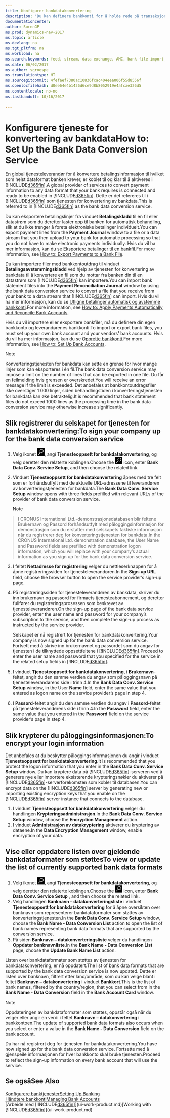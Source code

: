```yaml
---
title: Konfigurer bankdatakonvertering
description: "Du kan definere bankkonti for å holde rede på transaksjoner og importere eller eksportere bankfeeder."
documentationcenter: 
author: SorenGP
ms.prod: dynamics-nav-2017
ms.topic: article
ms.devlang: na
ms.tgt_pltfrm: na
ms.workload: na
ms.search.keywords: feed, stream, data exchange, AMC, bank file import, bank file export, re-export, bank transfer, AMC, bank data conversion service, funds transfer
ms.date: 06/02/2017
ms.author: sgroespe
ms.translationtype: HT
ms.sourcegitcommit: 4fefaef7380ac10836fcac404eea006f55d8556f
ms.openlocfilehash: d0ee64e4b1426d6ce9d8b8052919e4afcae326d5
ms.contentlocale: nb-no
ms.lasthandoff: 10/16/2017

---
```

# <a name="how-to-set-up-the-bank-data-conversion-service"></a><span data-ttu-id="63ee1-103">Konfigurere tjeneste for konvertering av bankdata</span><span class="sxs-lookup"><span data-stu-id="63ee1-103">How to: Set Up the Bank Data Conversion Service</span></span>
<span data-ttu-id="63ee1-104">En global tjenesteleverandør for å konvertere betalingsinformasjon til hvilket som helst dataformat banken krever, er koblet til og klar til å aktiveres i [!INCLUDE[d365fin](includes/d365fin_md.md)].</span><span class="sxs-lookup"><span data-stu-id="63ee1-104">A global provider of services to convert payment information to any data format that your bank requires is connected and ready to be enabled in [!INCLUDE[d365fin](includes/d365fin_md.md)].</span></span> <span data-ttu-id="63ee1-105">Dette er det refereres til i [!INCLUDE[d365fin](includes/d365fin_md.md)] som tjenesten for konvertering av bankdata.</span><span class="sxs-lookup"><span data-stu-id="63ee1-105">This is referred to in [!INCLUDE[d365fin](includes/d365fin_md.md)] as the bank data conversion service.</span></span>

<span data-ttu-id="63ee1-106">Du kan eksportere betalingslinjer fra vinduet **Betalingskladd** til en fil eller datastrøm som du deretter laster opp til banken for automatisk behandling, slik at du ikke trenger å foreta elektroniske betalinger individuelt.</span><span class="sxs-lookup"><span data-stu-id="63ee1-106">You can export payment lines from the **Payment Journal** window to a file or a data stream that you then upload to your bank for automatic processing so that you do not have to make electronic payments individually.</span></span> <span data-ttu-id="63ee1-107">Hvis du vil ha mer informasjon, kan du se [Eksportere betalinger til en bankfil](payables-how-export-payments-bank-file.md).</span><span class="sxs-lookup"><span data-stu-id="63ee1-107">For more information, see [How to: Export Payments to a Bank File](payables-how-export-payments-bank-file.md).</span></span>

<span data-ttu-id="63ee1-108">Du kan importere filer med bankkontoutdrag til vinduet **Betalingsavstemmingskladd** ved hjelp av tjenesten for konvertering av bankdata til å konvertere en fil som du mottar fra banken din til en datastrøm som [!INCLUDE[d365fin](includes/d365fin_md.md)] kan importere.</span><span class="sxs-lookup"><span data-stu-id="63ee1-108">You can import bank statement files into the **Payment Reconciliation Journal** window by using the bank data conversion service to convert a file that you receive from your bank to a data stream that [!INCLUDE[d365fin](includes/d365fin_md.md)] can import.</span></span> <span data-ttu-id="63ee1-109">Hvis du vil ha mer informasjon, kan du se [Utligne betalinger automatisk og avstemme bankkonti](receivables-apply-payments-auto-reconcile-bank-accounts.md).</span><span class="sxs-lookup"><span data-stu-id="63ee1-109">For more information, see [How to: Apply Payments Automatically and Reconcile Bank Accounts](receivables-apply-payments-auto-reconcile-bank-accounts.md).</span></span>

<span data-ttu-id="63ee1-110">Hvis du vil importere eller eksportere bankfiler, må du definere din egen bankkonto og leverandørenes bankkonti.</span><span class="sxs-lookup"><span data-stu-id="63ee1-110">To import or export bank files, you must set up your own bank account and your vendors' bank accounts.</span></span> <span data-ttu-id="63ee1-111">Hvis du vil ha mer informasjon, kan du se [Opprette bankkonti](bank-how-setup-bank-accounts.md).</span><span class="sxs-lookup"><span data-stu-id="63ee1-111">For more information, see [How to: Set Up Bank Accounts](bank-how-setup-bank-accounts.md).</span></span>

> [!NOTE]  
>   <span data-ttu-id="63ee1-112">Konverteringstjenesten for bankdata kan sette en grense for hvor mange linjer som kan eksporteres i én fil.</span><span class="sxs-lookup"><span data-stu-id="63ee1-112">The bank data conversion service may impose a limit on the number of lines that can be exported in one file.</span></span> <span data-ttu-id="63ee1-113">Du får en feilmelding hvis grensen er overskredet.</span><span class="sxs-lookup"><span data-stu-id="63ee1-113">You will receive an error message if the limit is exceeded.</span></span> <span data-ttu-id="63ee1-114">Det anbefales at bankkontoutdragsfiler ikke overstiger 1 000 linjer, siden behandlingstiden i konverteringstjenesten for bankdata kan øke betraktelig.</span><span class="sxs-lookup"><span data-stu-id="63ee1-114">It is recommended that bank statement files do not exceed 1000 lines as the processing time in the bank data conversion service may otherwise increase significantly.</span></span>

## <a name="to-sign-your-company-up-for-the-bank-data-conversion-service"></a><span data-ttu-id="63ee1-115">Slik registrerer du selskapet for tjenesten for bankdatakonvertering:</span><span class="sxs-lookup"><span data-stu-id="63ee1-115">To sign your company up for the bank data conversion service</span></span>
1. <span data-ttu-id="63ee1-116">Velg ikonet ![Søk etter side eller rapport](media/ui-search/search_small.png "Søk etter side eller rapport"), angi **Tjenesteoppsett for bankdatakonvertering**, og velg deretter den relaterte koblingen.</span><span class="sxs-lookup"><span data-stu-id="63ee1-116">Choose the ![Search for Page or Report](media/ui-search/search_small.png "Search for Page or Report icon") icon, enter **Bank Data Conv. Service Setup**, and then choose the related link.</span></span>  
2. <span data-ttu-id="63ee1-117">Vinduet **Tjenesteoppsett for bankdatakonvertering** åpnes med tre felt som er forhåndsutfylt med de aktuelle URL-adressene til leverandøren av konverteringstjenesten for bankdata.</span><span class="sxs-lookup"><span data-stu-id="63ee1-117">The **Bank Data Conv. Service Setup** window opens with three fields prefilled with relevant URLs of the provider of bank data conversion service.</span></span>

    > [!NOTE]  
>   <span data-ttu-id="63ee1-118">I CRONUS International Ltd.-demonstrasjonsdatabasen blir feltene Brukernavn og Passord forhåndsutfylt med påloggingsinformasjon for demonstrasjon som du erstatter med selskapets faktiske informasjon når du registrerer deg for konverteringstjenesten for bankdata.</span><span class="sxs-lookup"><span data-stu-id="63ee1-118">In the CRONUS International Ltd. demonstration database, the User Name and Password fields are prefilled with demonstration logon information, which you will replace with your company’s actual information as you sign up for the bank data conversion service.</span></span>
3. <span data-ttu-id="63ee1-119">I feltet **Nettadresse for registrering** velger du nettleserknappen for å åpne registreringssiden for tjenesteleverandøren.</span><span class="sxs-lookup"><span data-stu-id="63ee1-119">In the **Sign-up URL** field, choose the browser button to open the service provider’s sign-up page.</span></span>  
4. <span data-ttu-id="63ee1-120">På registreringssiden for tjenesteleverandøren av bankdata, skriver du inn brukernavn og passord for firmaets tjenesteabonnement, og deretter fullfører du registreringsprosessen som beskrevet av tjenesteleverandøren.</span><span class="sxs-lookup"><span data-stu-id="63ee1-120">On the sign-up page of the bank data service provider, enter the user name and password for your company’s subscription to the service, and then complete the sign-up process as instructed by the service provider.</span></span>

    <span data-ttu-id="63ee1-121">Selskapet er nå registrert for tjenesten for bankdatakonvertering.</span><span class="sxs-lookup"><span data-stu-id="63ee1-121">Your company is now signed up for the bank data conversion service.</span></span> <span data-ttu-id="63ee1-122">Fortsett med å skrive inn brukernavnet og passordet som du angav for tjenesten i de tilknyttede oppsettfeltene i [!INCLUDE[d365fin](includes/d365fin_md.md)].</span><span class="sxs-lookup"><span data-stu-id="63ee1-122">Proceed to enter the user name and password that you specified for the service in the related setup fields in [!INCLUDE[d365fin](includes/d365fin_md.md)].</span></span>
5. <span data-ttu-id="63ee1-123">I vinduet **Tjenesteoppsett for bankdatakonvertering**, i **Brukernavn**-feltet, angir du den samme verdien du angav som påloggingsnavn på tjenesteleverandørens side i trinn 4.</span><span class="sxs-lookup"><span data-stu-id="63ee1-123">In the **Bank Data Conv. Service Setup** window, in the User **Name** field, enter the same value that you entered as logon name on the service provider’s page in step 4.</span></span>
6. <span data-ttu-id="63ee1-124">I **Passord**-feltet angir du den samme verdien du angav i **Passord**-feltet på tjenesteleverandørens side i trinn 4.</span><span class="sxs-lookup"><span data-stu-id="63ee1-124">In the **Password** field, enter the same value that you entered in the **Password** field on the service provider’s page in step 4.</span></span>

## <a name="to-encrypt-your-login-information"></a><span data-ttu-id="63ee1-125">Slik krypterer du påloggingsinformasjonen:</span><span class="sxs-lookup"><span data-stu-id="63ee1-125">To encrypt your login information</span></span>
<span data-ttu-id="63ee1-126">Det anbefales at du beskytter påloggingsinformasjonen du angir i vinduet **Tjenesteoppsett for bankdatakonvertering**.</span><span class="sxs-lookup"><span data-stu-id="63ee1-126">It is recommended that you protect the logon information that you enter in the **Bank Data Conv. Service Setup** window.</span></span> <span data-ttu-id="63ee1-127">Du kan kryptere data på [!INCLUDE[d365fin](includes/d365fin_md.md)]-serveren ved å generere nye eller importere eksisterende krypteringsnøkler du aktiverer på [!INCLUDE[d365fin](includes/d365fin_md.md)]-serverforekomsten som kobler til databasen.</span><span class="sxs-lookup"><span data-stu-id="63ee1-127">You can encrypt data on the [!INCLUDE[d365fin](includes/d365fin_md.md)] server by generating new or importing existing encryption keys that you enable on the [!INCLUDE[d365fin](includes/d365fin_md.md)] server instance that connects to the database.</span></span>

1. <span data-ttu-id="63ee1-128">I vinduet **Tjenesteoppsett for bankdatakonvertering** velger du handlingen **Krypteringsadministrasjon**.</span><span class="sxs-lookup"><span data-stu-id="63ee1-128">In the **Bank Data Conv. Service Setup** window, choose the **Encryption Management** action.</span></span>
2. <span data-ttu-id="63ee1-129">I vinduet **Administrasjon av datakryptering** aktiverer du kryptering av dataene.</span><span class="sxs-lookup"><span data-stu-id="63ee1-129">In the **Data Encryption Management** window, enable encryption of your data.</span></span>

## <a name="to-view-or-update-the-list-of-currently-supported-bank-data-formats"></a><span data-ttu-id="63ee1-130">Vise eller oppdatere listen over gjeldende bankdataformater som støttes</span><span class="sxs-lookup"><span data-stu-id="63ee1-130">To view or update the list of currently supported bank data formats</span></span>
1. <span data-ttu-id="63ee1-131">Velg ikonet ![Søk etter side eller rapport](media/ui-search/search_small.png "Søk etter side eller rapport"), angi **Tjenesteoppsett for bankdatakonvertering**, og velg deretter den relaterte koblingen.</span><span class="sxs-lookup"><span data-stu-id="63ee1-131">Choose the ![Search for Page or Report](media/ui-search/search_small.png "Search for Page or Report icon") icon, enter **Bank Data Conv. Service Setup** , and then choose the related link.</span></span>
2. <span data-ttu-id="63ee1-132">Velg handlingen **Banknavn – datakonverteringsliste** i vinduet **Tjenesteoppsett for bankdatakonvertering** for å åpne oversikten over banknavn som representerer bankdataformater som støttes av konverteringstjenesten.</span><span class="sxs-lookup"><span data-stu-id="63ee1-132">In the **Bank Data Conv. Service Setup** window, choose the **Bank Name - Data Conversion List** action to open the list of bank names representing bank data formats that are supported by the conversion service.</span></span>
3. <span data-ttu-id="63ee1-133">På siden **Banknavn – datakonverteringsliste** velger du handlingen **Oppdater banknavnliste**.</span><span class="sxs-lookup"><span data-stu-id="63ee1-133">In the **Bank Name - Data Conversion List** page, choose the **Update Bank Name List** action.</span></span>

<span data-ttu-id="63ee1-134">Listen over bankdataformater som støttes av tjenesten for bankdatakonvertering, er nå oppdatert.</span><span class="sxs-lookup"><span data-stu-id="63ee1-134">The list of bank data formats that are supported by the bank data conversion service is now updated.</span></span> <span data-ttu-id="63ee1-135">Dette er listen over banknavn, filtrert etter land/område, som du kan velge blant i feltet **Banknavn – datakonvertering** i vinduet **Bankkort**.</span><span class="sxs-lookup"><span data-stu-id="63ee1-135">This is the list of bank names, filtered by the country/region, that you can select from in the **Bank Name - Data Conversion** field in the **Bank Account Card** window.</span></span>

> [!NOTE]  
>   <span data-ttu-id="63ee1-136">Oppdateringen av bankdataformater som støttes, oppstår også når du velger eller angir en verdi i feltet **Banknavn – datakonvertering** i bankkontoen.</span><span class="sxs-lookup"><span data-stu-id="63ee1-136">The update of supported bank data formats also occurs when you select or enter a value in the **Bank Name - Data Conversion** field on the bank account.</span></span>

<span data-ttu-id="63ee1-137">Du har nå registrert deg for tjenesten for bankdatakonvertering.</span><span class="sxs-lookup"><span data-stu-id="63ee1-137">You have now signed up for the bank data conversion service.</span></span> <span data-ttu-id="63ee1-138">Fortsette med å gjenspeile informasjonen for hver bankkonto skal bruke tjenesten.</span><span class="sxs-lookup"><span data-stu-id="63ee1-138">Proceed to reflect the sign-up information on every bank account that will use the service.</span></span>

## <a name="see-also"></a><span data-ttu-id="63ee1-139">Se også</span><span class="sxs-lookup"><span data-stu-id="63ee1-139">See Also</span></span>
[<span data-ttu-id="63ee1-140">Konfigurere banktjenester</span><span class="sxs-lookup"><span data-stu-id="63ee1-140">Setting Up Banking</span></span>](bank-setup-banking.md)  
[<span data-ttu-id="63ee1-141">Håndtere bankkonti</span><span class="sxs-lookup"><span data-stu-id="63ee1-141">Managing Bank Accounts</span></span>](bank-manage-bank-accounts.md)  
<span data-ttu-id="63ee1-142">[Arbeide med [!INCLUDE[d365fin](includes/d365fin_md.md)]](ui-work-product.md)</span><span class="sxs-lookup"><span data-stu-id="63ee1-142">[Working with [!INCLUDE[d365fin](includes/d365fin_md.md)]](ui-work-product.md)</span></span>

